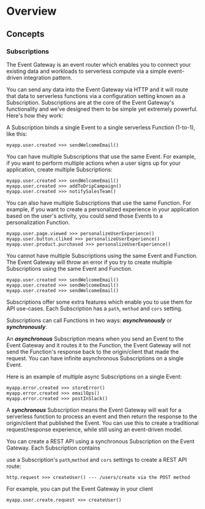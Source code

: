 # Overview

## Concepts

### Subscriptions

The Event Gateway is an event router which enables you to connect your existing data and workloads to serverless compute via a simple event-driven integration pattern.  

You can send any data into the Event Gateway via HTTP and it will route that data to serverless functions via a configuration setting known as a Subscription.  Subscriptions are at the core of the Event Gateway's functionality and we've designed them to be  simple yet extremely powerful.  Here's how they work:

A Subscription binds a single Event to a single serverless Function (1-to-1), like this:

```
myapp.user.created >>> sendWelcomeEmail()
```

You can have multiple Subscriptions that use the same Event.  For example, if you want to perform multiple actions when a user signs up for your application, create multiple Subscriptions:

```
myapp.user.created >>> sendWelcomeEmail()
myapp.user.created >>> addToDripCampaign()
myapp.user.created >>> notifySalesTeam()
```

You can also have multiple Subscriptions that use the same Function.  For example, if you want to create a personalized experience in your application based on the user's activity, you could send those Events to a personalization Function.

```
myapp.user.page.viewed >>> personalizeUserExperience()
myapp.user.button.cliked >>> personalizeUserExperience()
myapp.user.product.purchased >>> personalizeUserExperience()
```

You cannot have multiple Subscriptions using the same Event and Function.  The Event Gateway will throw an error if you try to create multiple Subscriptions using the same Event and Function.

```
myapp.user.created >>> sendWelcomeEmail()
myapp.user.created >>> sendWelcomeEmail()
myapp.user.created >>> sendWelcomeEmail()
```

Subscriptions offer some extra features which enable you to use them for API use-cases.  Each Subscription has a `path`, `method` and `cors` setting.

Subscriptions can call Functions in two ways:  ***asynchronously*** or ***synchronously***.  

An ***asynchronous*** Subscription means when you send an Event to the Event Gateway and it routes it to the Function, the Event Gateway will not send the Function's response back to the origin/client that made the request.  You can have infinite asynchronous Subscriptions on a single Event.

Here is an example of multiple async Subscriptions on a single Event:

```
myapp.error.created >>> storeError()
myapp.error.created >>> emailOps()
myapp.error.created >>> postInSlack()
```

A ***synchronous*** Subscription means the Event Gateway will wait for a serverless function to process an event and then return the response to the origin/client that published the Event.  You can use this to create a traditional request/response experience, while still using an event-driven model.

You can create a REST API using a synchronous Subscription on the Event Gateway.  Each Subscription contains

 use a Subscription's `path`,`method` and `cors` settings to create a REST API route:

```
http.request >>> createUser() --- /users/create via the POST method
```



For example, you can put the Event Gateway in your client

```
myapp.user.create.request >>> createUser()
```
